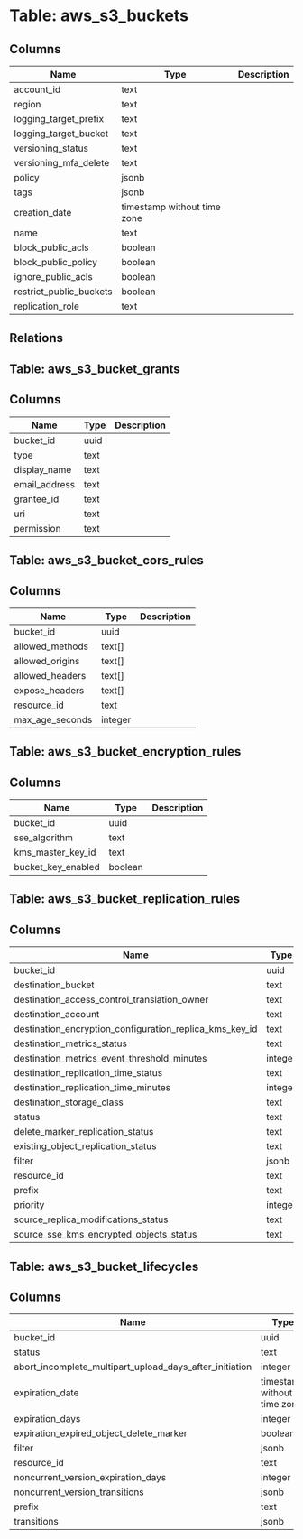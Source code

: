 
# Table: aws_s3_buckets

## Columns
| Name        | Type           | Description  |
| ------------- | ------------- | -----  |
|account_id|text||
|region|text||
|logging_target_prefix|text||
|logging_target_bucket|text||
|versioning_status|text||
|versioning_mfa_delete|text||
|policy|jsonb||
|tags|jsonb||
|creation_date|timestamp without time zone||
|name|text||
|block_public_acls|boolean||
|block_public_policy|boolean||
|ignore_public_acls|boolean||
|restrict_public_buckets|boolean||
|replication_role|text||
## Relations
## Table: aws_s3_bucket_grants

## Columns
| Name        | Type           | Description  |
| ------------- | ------------- | -----  |
|bucket_id|uuid||
|type|text||
|display_name|text||
|email_address|text||
|grantee_id|text||
|uri|text||
|permission|text||
## Table: aws_s3_bucket_cors_rules

## Columns
| Name        | Type           | Description  |
| ------------- | ------------- | -----  |
|bucket_id|uuid||
|allowed_methods|text[]||
|allowed_origins|text[]||
|allowed_headers|text[]||
|expose_headers|text[]||
|resource_id|text||
|max_age_seconds|integer||
## Table: aws_s3_bucket_encryption_rules

## Columns
| Name        | Type           | Description  |
| ------------- | ------------- | -----  |
|bucket_id|uuid||
|sse_algorithm|text||
|kms_master_key_id|text||
|bucket_key_enabled|boolean||
## Table: aws_s3_bucket_replication_rules

## Columns
| Name        | Type           | Description  |
| ------------- | ------------- | -----  |
|bucket_id|uuid||
|destination_bucket|text||
|destination_access_control_translation_owner|text||
|destination_account|text||
|destination_encryption_configuration_replica_kms_key_id|text||
|destination_metrics_status|text||
|destination_metrics_event_threshold_minutes|integer||
|destination_replication_time_status|text||
|destination_replication_time_minutes|integer||
|destination_storage_class|text||
|status|text||
|delete_marker_replication_status|text||
|existing_object_replication_status|text||
|filter|jsonb||
|resource_id|text||
|prefix|text||
|priority|integer||
|source_replica_modifications_status|text||
|source_sse_kms_encrypted_objects_status|text||
## Table: aws_s3_bucket_lifecycles

## Columns
| Name        | Type           | Description  |
| ------------- | ------------- | -----  |
|bucket_id|uuid||
|status|text||
|abort_incomplete_multipart_upload_days_after_initiation|integer||
|expiration_date|timestamp without time zone||
|expiration_days|integer||
|expiration_expired_object_delete_marker|boolean||
|filter|jsonb||
|resource_id|text||
|noncurrent_version_expiration_days|integer||
|noncurrent_version_transitions|jsonb||
|prefix|text||
|transitions|jsonb||
